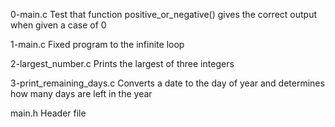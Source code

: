 0-main.c Test that function positive_or_negative() gives the correct output when given a case of 0

1-main.c Fixed program to the infinite loop

2-largest_number.c Prints the largest of three integers

3-print_remaining_days.c Converts a date to the day of year and determines how many days are left in the year

main.h Header file
